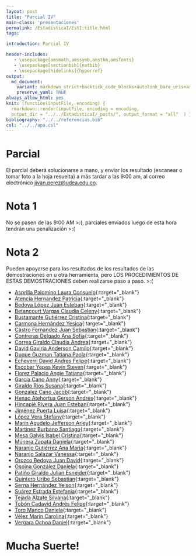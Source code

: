 ```yaml
---
layout: post
title: "Parcial IV"
main-class: 'presentaciones'
permalink: /EstadisticaI/EstI:title.html
tags:

introduction: Parcial IV

header-includes:
   - \usepackage{amsmath,amssymb,amsthm,amsfonts}
   - \usepackage[sectionbib]{natbib}
   - \usepackage[hidelinks]{hyperref}
output:
  md_document:
    variant: markdown_strict+backtick_code_blocks+autolink_bare_uris+ascii_identifiers+tex_math_single_backslash
    preserve_yaml: TRUE
always_allow_html: yes   
knit: (function(inputFile, encoding) {
  rmarkdown::render(inputFile, encoding = encoding,
  output_dir = "../../EstadisticaI/_posts/", output_format = "all"  ) })
bibliography: "../../referencias.bib"
csl: "../../apa.csl"
---
```








Parcial
=======

El parcial deberá solucionarse a mano, y enviar los resultado (escanear
o tomar foto a la hoja resuelta) a más tardar a las 9:00 am, al correo
electrónico <a target="_blank" href="mailto:jivan.perez@udea.edu.co">
jivan.perez@udea.edu.co</a>.

Nota 1
======

No se pasen de las 9:00 AM &gt;:(, parciales enviados luego de esta hora
tendrán una penalización &gt;:(

Nota 2
======

Pueden apoyarse para los resultados de los resultados de las
demostraciones en u otra herramienta, pero LOS PROCEDIMIENTOS DE ESTAS
DEMOSTRACIONES deben realizarse paso a paso. &gt;:(

-   [Asprilla Palomino Laura
    Consuelo](https://github.com/jiperezga/jiperezga.github.io/raw/master/Dataset/Parcial/P1003932757.pdf){:target="\_blank"}
-   [Atencia Hernandez
    Patricia](https://github.com/jiperezga/jiperezga.github.io/raw/master/Dataset/Parcial/P1017214350.pdf){:target="\_blank"}
-   [Bedoya López Juan
    Esteban](https://github.com/jiperezga/jiperezga.github.io/raw/master/Dataset/Parcial/P1216729063.pdf){:target="\_blank"}
-   [Betancourt Vargas Claudia
    Celeny](https://github.com/jiperezga/jiperezga.github.io/raw/master/Dataset/Parcial/P1193558134.pdf){:target="\_blank"}
-   [Bustamante Gutiérrez
    Cristina](https://github.com/jiperezga/jiperezga.github.io/raw/master/Dataset/Parcial/P1017224224.pdf){:target="\_blank"}
-   [Carmona Hernández
    Yesica](https://github.com/jiperezga/jiperezga.github.io/raw/master/Dataset/Parcial/P1001390678.pdf){:target="\_blank"}
-   [Castro Fernandez Juan
    Sebastian](https://github.com/jiperezga/jiperezga.github.io/raw/master/Dataset/Parcial/P1006107646.pdf){:target="\_blank"}
-   [Contreras Delgado Ana
    Sofia](https://github.com/jiperezga/jiperezga.github.io/raw/master/Dataset/Parcial/P1193407590.pdf){:target="\_blank"}
-   [Correa Giraldo Claudia
    Andrea](https://github.com/jiperezga/jiperezga.github.io/raw/master/Dataset/Parcial/P1017249242.pdf){:target="\_blank"}
-   [David Gaviria Anderson
    Camilo](https://github.com/jiperezga/jiperezga.github.io/raw/master/Dataset/Parcial/P1152710742.pdf){:target="\_blank"}
-   [Duque Guzman Tatiana
    Paola](https://github.com/jiperezga/jiperezga.github.io/raw/master/Dataset/Parcial/P1036424834.pdf){:target="\_blank"}
-   [Echeverri David Andres
    Felipe](https://github.com/jiperezga/jiperezga.github.io/raw/master/Dataset/Parcial/P1000296059.pdf){:target="\_blank"}
-   [Escobar Yepes Kevin
    Steven](https://github.com/jiperezga/jiperezga.github.io/raw/master/Dataset/Parcial/P1035443482.pdf){:target="\_blank"}
-   [Florez Palacio Angie
    Tatiana](https://github.com/jiperezga/jiperezga.github.io/raw/master/Dataset/Parcial/P1001444143.pdf){:target="\_blank"}
-   [García Cano
    Anny](https://github.com/jiperezga/jiperezga.github.io/raw/master/Dataset/Parcial/P1152209588.pdf){:target="\_blank"}
-   [Giraldo Rios
    Susana](https://github.com/jiperezga/jiperezga.github.io/raw/master/Dataset/Parcial/P1001237348.pdf){:target="\_blank"}
-   [Gonzalez Cano
    Jacob](https://github.com/jiperezga/jiperezga.github.io/raw/master/Dataset/Parcial/P1007218373.pdf){:target="\_blank"}
-   [Henao Atehortua Gerson
    Andres](https://github.com/jiperezga/jiperezga.github.io/raw/master/Dataset/Parcial/P1035236647.pdf){:target="\_blank"}
-   [Hincapié Rivera Juan
    Esteban](https://github.com/jiperezga/jiperezga.github.io/raw/master/Dataset/Parcial/P1038406943.pdf){:target="\_blank"}
-   [Jiménez Puerta
    Luisa](https://github.com/jiperezga/jiperezga.github.io/raw/master/Dataset/Parcial/P1239488029.pdf){:target="\_blank"}
-   [López Vera
    Stefany](https://github.com/jiperezga/jiperezga.github.io/raw/master/Dataset/Parcial/P1000438290.pdf){:target="\_blank"}
-   [Marín Agudelo Jefferson
    Arley](https://github.com/jiperezga/jiperezga.github.io/raw/master/Dataset/Parcial/P1017227638.pdf){:target="\_blank"}
-   [Martinez Burbano
    Santiago](https://github.com/jiperezga/jiperezga.github.io/raw/master/Dataset/Parcial/P1005745532.pdf){:target="\_blank"}
-   [Mesa Galvis Isabel
    Cristina](https://github.com/jiperezga/jiperezga.github.io/raw/master/Dataset/Parcial/P1037639341.pdf){:target="\_blank"}
-   [Múnera Zapata
    Daniela](https://github.com/jiperezga/jiperezga.github.io/raw/master/Dataset/Parcial/P1017220618.pdf){:target="\_blank"}
-   [Naranjo Gutiérrez Ana
    Maria](https://github.com/jiperezga/jiperezga.github.io/raw/master/Dataset/Parcial/P1001235757.pdf){:target="\_blank"}
-   [Naranjo Salazar
    Vanessa](https://github.com/jiperezga/jiperezga.github.io/raw/master/Dataset/Parcial/P1214747403.pdf){:target="\_blank"}
-   [Orozco Bedoya Juan
    David](https://github.com/jiperezga/jiperezga.github.io/raw/master/Dataset/Parcial/P1047502478.pdf){:target="\_blank"}
-   [Ospina González
    Daniela](https://github.com/jiperezga/jiperezga.github.io/raw/master/Dataset/Parcial/P1000794438.pdf){:target="\_blank"}
-   [Patiño Giraldo Julian
    Esneider](https://github.com/jiperezga/jiperezga.github.io/raw/master/Dataset/Parcial/P1000756773.pdf){:target="\_blank"}
-   [Quintero Uribe
    Sebastian](https://github.com/jiperezga/jiperezga.github.io/raw/master/Dataset/Parcial/P1001361969.pdf){:target="\_blank"}
-   [Serna Hernández
    Yeison](https://github.com/jiperezga/jiperezga.github.io/raw/master/Dataset/Parcial/P1000098963.pdf){:target="\_blank"}
-   [Suárez Estrada
    Estefania](https://github.com/jiperezga/jiperezga.github.io/raw/master/Dataset/Parcial/P1035236091.pdf){:target="\_blank"}
-   [Tejada Alzate
    Silvana](https://github.com/jiperezga/jiperezga.github.io/raw/master/Dataset/Parcial/P1000549859.pdf){:target="\_blank"}
-   [Tobón Cadavid Andrés
    Felipe](https://github.com/jiperezga/jiperezga.github.io/raw/master/Dataset/Parcial/P1001390571.pdf){:target="\_blank"}
-   [Toro Manco
    Daniela](https://github.com/jiperezga/jiperezga.github.io/raw/master/Dataset/Parcial/P1046954895.pdf){:target="\_blank"}
-   [Vélez Marín
    Carolina](https://github.com/jiperezga/jiperezga.github.io/raw/master/Dataset/Parcial/P1000194104.pdf){:target="\_blank"}
-   [Vergara Ochoa
    Daniel](https://github.com/jiperezga/jiperezga.github.io/raw/master/Dataset/Parcial/P1037642829.pdf){:target="\_blank"}

<h1>
Mucha Suerte!
</h1>
